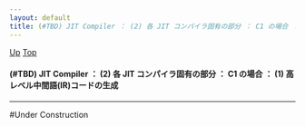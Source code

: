 ```yaml
---
layout: default
title: (#TBD) JIT Compiler ： (2) 各 JIT コンパイラ固有の部分 ： C1 の場合 ： (1) 高レベル中間語(IR)コードの生成
---
```

[Up](noWKg0YPu8.html) [Top](../index.html)

#### (#TBD) JIT Compiler ： (2) 各 JIT コンパイラ固有の部分 ： C1 の場合 ： (1) 高レベル中間語(IR)コードの生成

--- 
#Under Construction





